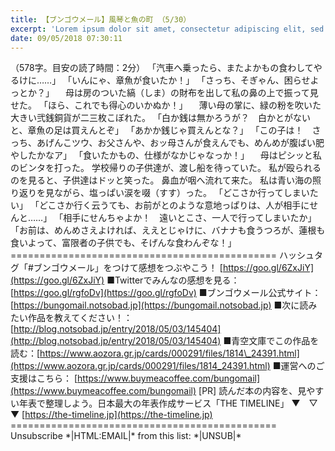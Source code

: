```yaml
---
title: 【ブンゴウメール】風琴と魚の町 （5/30）
excerpt: 'Lorem ipsum dolor sit amet, consectetur adipiscing elit, sed do eiusmod tempor incididunt ut labore et dolore magna aliqua. Praesent elementum facilisis leo vel fringilla est ullamcorper eget. At imperdiet dui accumsan sit amet nulla facilisi morbi tempus.'
date: 09/05/2018 07:30:11
---
```


（578字。目安の読了時間：2分） 「汽車へ乗ったら、またよかもの食わしてやるけに……」 「いんにゃ、章魚が食いたか！」 「さっち、そぎゃん、困らせよっとか？」 　母は房のついた縞（しま）の財布を出して私の鼻の上で振って見せた。 「ほら、これでも得心のいかぬか！」 　薄い母の掌に、緑の粉を吹いた大きい弐銭銅貨が二三枚こぼれた。 「白か銭は無かろうが？　白かとがないと、章魚の足は買えんとぞ」 「あかか銭じゃ買えんとな？」 「この子は！　さっち、あげんこツウ、お父さんや、おッ母さんが食えんでも、めんめが腹ばい肥やしたかなア」 「食いたかもの、仕様がなかじゃなっか！」 　母はピシッと私のビンタを打った。 学校帰りの子供達が、渡し船を待っていた。 私が殴られるのを見ると、子供達はドッと笑った。 鼻血が咽へ流れて来た。 私は青い海の照り返りを見ながら、塩っぱい涙を啜（すす）った。 「どこさか行ってしまいたい」 「どこさか行く云うても、お前がとのような意地っぱりは、人が相手にせんと……」 「相手にせんちゃよか！　遠いとこさ、一人で行ってしまいたか」 「お前は、めんめさえよければ、ええとじゃけに、バナナも食うつろが、蓮根も食いよって、富限者の子供でも、そげんな食わんぞな！」 ============================================== ハッシュタグ「#ブンゴウメール」をつけて感想をつぶやこう！ [https://goo.gl/6ZxJiY](https://goo.gl/6ZxJiY) ■Twitterでみんなの感想を見る：[https://goo.gl/rgfoDv](https://goo.gl/rgfoDv) ■ブンゴウメール公式サイト：[https://bungomail.notsobad.jp](https://bungomail.notsobad.jp) ■次に読みたい作品を教えてください！：[http://blog.notsobad.jp/entry/2018/05/03/145404](http://blog.notsobad.jp/entry/2018/05/03/145404) ■青空文庫でこの作品を読む：[https://www.aozora.gr.jp/cards/000291/files/1814\_24391.html](https://www.aozora.gr.jp/cards/000291/files/1814_24391.html) ■運営へのご支援はこちら： [https://www.buymeacoffee.com/bungomail](https://www.buymeacoffee.com/bungomail) \[PR\] 読んだ本の内容を、見やすい年表で整理しよう。日本最大の年表作成サービス「THE TIMELINE」 ▼　▽　▼ [https://the-timeline.jp](https://the-timeline.jp) ============================================== Unsubscribe \*|HTML:EMAIL|\* from this list: \*|UNSUB|\*